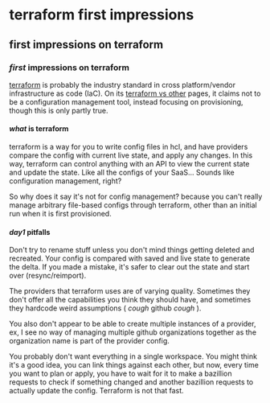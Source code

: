 # terraform first impressions

## first impressions on terraform

### _first_ impressions on terraform

[terraform][terraform] is probably the industry standard
in cross platform/vendor infrastructure as code (IaC).
On its [terraform vs other][vs] pages,
it claims not to be a configuration management tool,
instead focusing on provisioning,
though this is only partly true.

#### _what_ is terraform

terraform is a way for you to write config files in hcl,
and have providers compare the config with current live state,
and apply any changes.
In this way, terraform can control anything with an API
to view the current state and update the state.
Like all the configs of your SaaS...
Sounds like configuration management, right?

So why does it say it's not for config management?
because you can't really manage arbitrary file-based configs
through terraform, other than an initial run when it is first provisioned.

#### _day1_ pitfalls

Don't try to rename stuff unless you don't mind things getting deleted and recreated.
Your config is compared with saved and live state to generate the delta.
If you made a mistake, it's safer to clear out the state and start over (resync/reimport).

The providers that terraform uses are of varying quality.
Sometimes they don't offer all the capabilities you think they should have,
and sometimes they hardcode weird assumptions
( _cough_ github _cough_ ).

You also don't appear to be able to create multiple instances of a provider,
ex, I see no way of managing multiple github organizations together
as the organization name is part of the provider config.

You probably don't want everything in a single workspace.
You might think it's a good idea,
you can link things against each other,
but now, every time you want to plan or apply,
you have to wait for it to make a bazillion requests
to check if something changed and another bazillion requests
to actually update the config.
Terraform is not that fast.

[terraform]: https://www.terraform.io/
[vs]: https://www.terraform.io/intro/vs/index.html
